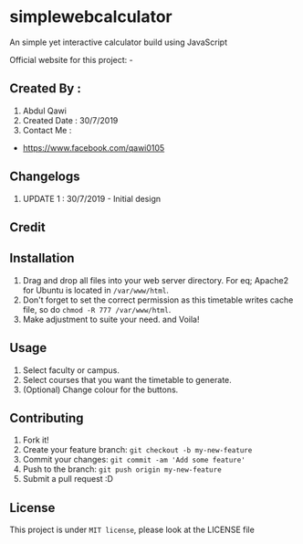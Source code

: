 # simplewebcalculator
An simple yet interactive calculator build using JavaScript

Official website for this project: -

## Created By :
1. Abdul Qawi
2. Created Date : 30/7/2019
3. Contact Me :
  - https://www.facebook.com/qawi0105

## Changelogs
1. UPDATE 1 : 30/7/2019 - Initial design


## Credit


## Installation

1) Drag and drop all files into your web server directory. For eq; Apache2 for Ubuntu is located in `/var/www/html`.
2) Don't forget to set the correct permission as this timetable writes cache file, so do `chmod -R 777 /var/www/html`.
3) Make adjustment to suite your need. and Voila!

## Usage

1. Select faculty or campus.
2. Select courses that you want the timetable to generate.
3. (Optional) Change colour for the buttons.


## Contributing

1. Fork it!
2. Create your feature branch: `git checkout -b my-new-feature`
3. Commit your changes: `git commit -am 'Add some feature'`
4. Push to the branch: `git push origin my-new-feature`
5. Submit a pull request :D

## License

This project is under ```MIT license```, please look at the LICENSE file
